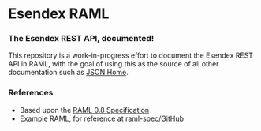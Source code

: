 # Esendex RAML

### The Esendex REST API, documented!

This repository is a work-in-progress effort to document the Esendex REST API in RAML,
with the goal of using this as the source of all other documentation such as
[JSON Home].

### References

* Based upon the [RAML 0.8 Specification]
* Example RAML, for reference at [raml-spec/GitHub]

[JSON Home]: https://tools.ietf.org/html/draft-nottingham-json-home-02
[RAML 0.8 Specification]: https://github.com/raml-org/raml-spec/blob/a7cc047bd073dd496ad4f61d60897f368d43f75b/raml-0.8.md
[raml-spec/GitHub]: https://github.com/raml-apis/GitHub/blob/7245a55f5324efa2d7388c2d54e998815cae42ec/api.raml